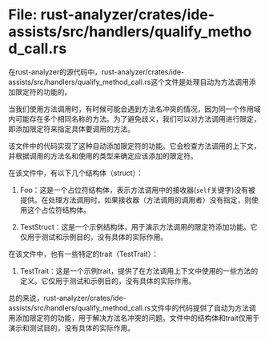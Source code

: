 # File: rust-analyzer/crates/ide-assists/src/handlers/qualify_method_call.rs

在rust-analyzer的源代码中，rust-analyzer/crates/ide-assists/src/handlers/qualify_method_call.rs这个文件是处理自动为方法调用添加限定符的功能的。

当我们使用方法调用时，有时候可能会遇到方法名冲突的情况，因为同一个作用域内可能存在多个相同名称的方法。为了避免歧义，我们可以对方法调用进行限定，即添加限定符来指定具体要调用的方法。

该文件中的代码实现了这种自动添加限定符的功能。它会检查方法调用的上下文，并根据调用的方法名和使用的类型来确定应该添加的限定符。

在该文件中，有以下几个结构体（struct）：

1. Foo：这是一个占位符结构体，表示方法调用中的接收器(`self`关键字)没有被提供。在处理方法调用时，如果接收器（方法调用的调用者）没有指定，则使用这个占位符结构体。

2. TestStruct：这是一个示例结构体，用于演示方法调用的限定符添加功能。它仅用于测试和示例目的，没有具体的实际作用。

在该文件中，也有一些特定的trait（TestTrait）：

1. TestTrait：这是一个示例trait，提供了在方法调用上下文中使用的一些方法的定义。它仅用于测试和示例目的，没有具体的实际作用。

总的来说，rust-analyzer/crates/ide-assists/src/handlers/qualify_method_call.rs文件中的代码提供了自动为方法调用添加限定符的功能，用于解决方法名冲突的问题。文件中的结构体和trait仅用于演示和测试目的，没有具体的实际作用。

